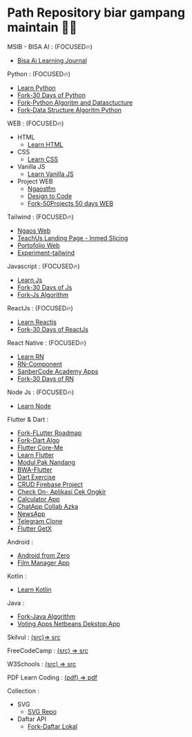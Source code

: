 # Path Repository biar gampang maintain 👨‍💻

MSIB - BISA AI : (FOCUSED🔥)<br>
  - [Bisa Ai Learning Journal](https://github.com/ariefhk/Bisa-Ai-Learning-Journal)
  
Python : (FOCUSED🔥)<br>
  - [Learn Python](https://github.com/ariefhk/Learn-Python)
  - [Fork-30 Days of Python](https://github.com/ariefhk/30-Days-Of-Python)
  - [Fork-Python Algoritm and Datasctucture](https://github.com/ariefhk/Python-Algoritm-and-Datasctructure)
  - [Fork-Data Structure Algoritm Python](https://github.com/ariefhk/data-structures-algorithms-python)
  
WEB : (FOCUSED🔥)<br>
  - HTML
    - [Learn HTML](https://github.com/ariefhk/Learn-WEB)
  - CSS
    - [Learn CSS]()
  - Vanilla JS
    - [Learn Vanilla JS](https://github.com/ariefhk/Learn-JavaScript)
  - Project WEB
    - [Ngaostfm](https://github.com/ariefhk/ngaostfm-web)
    - [Design to Code](https://github.com/ariefhk/design-to-code)
    - [Fork-50Projects 50 days WEB](https://github.com/ariefhk/50projects50daysWEB)

Tailwind : (FOCUSED🔥)<br>
  - [Ngaos Web](https://github.com/ariefhk/tailwind-ngaos)
  - [TeachUs Landing Page - Inmed Slicing](https://github.com/ariefhk/teachUs-landing-page)
  - [Portofolio Web](https://github.com/ariefhk/portfolio-tailwindcss)
  - [Experiment-tailwind](https://github.com/ariefhk/tailwindcss-experiment)
  
Javascript : (FOCUSED🔥)<br>
  - [Learn Js](https://github.com/ariefhk/Javascript)
  - [Fork-30 Days of Js](https://github.com/ariefhk/30-Days-Of-JavaScript)
  - [Fork-Js Algorithm](https://github.com/ariefhk/javascript-algorithms)

ReactJs : (FOCUSED🔥)<br>
  - [Learn Reactjs](https://github.com/ariefhk/Learn-ReactJs)
  - [Fork-30 Days of ReactJs](https://github.com/ariefhk/30-Days-Of-ReactJs)

React Native : (FOCUSED🔥)<br>
  - [Learn RN](https://github.com/ariefhk/Learn-RN)
  - [RN-Component](https://github.com/ariefhk/RN-Component)
  - [SanberCode Academy Apps](https://github.com/ariefhk/sanber-code-academy)
  - [Fork-30 Days of RN](https://github.com/ariefhk/30-days-of-react-native)
  
Node Js : (FOCUSED🔥)<br>
  - [Learn Node](https://github.com/ariefhk/Learn-node)
  
Flutter & Dart : <br>
  - [Fork-FLutter Roadmap](https://github.com/ariefhk/Flutter-Roadmap)
  - [Fork-Dart Algo](https://github.com/ariefhk/DartAlgo)
  - [Flutter Core-Me](https://github.com/ariefhk/Flutter-Core-me)
  - [Learn Flutter](https://github.com/ariefhk/Learn-Flutter)
  - [Modul Pak Nandang](https://github.com/ariefhk/modul-Pak-Nandang)
  - [BWA-Flutter](https://github.com/ariefhk/bwa-flutter)
  - [Dart Exercise](https://github.com/ariefhk/Dart-Exercise)
  - [CRUD Firebase Project](https://github.com/ariefhk/Crud-Firebase)
  - [Check On- Aplikasi Cek Ongkir](https://github.com/ariefhk/CheckOn-Aplikasi_Cek_Ongkir)
  - [Calculator App](https://github.com/ariefhk/Calculator-App)
  - [ChatApp Collab Azka](https://github.com/ariefhk/ChatApp-Collab-Azka)
  - [NewsApp](https://github.com/ariefhk/NewsApp)
  - [Telegram Clone](https://github.com/ariefhk/telegram_clone)
  - [Flutter GetX](https://github.com/ariefhk/Flutter-GetX-me)
  
Android : <br>
  - [Android from Zero](https://github.com/ariefhk/Learning-Android-From-Zero)
  - [Film Manager App](https://github.com/ariefhk/FilmManagerApp-CRUD)
  
Kotlin : <br>
  - [Learn Kotlin](https://github.com/ariefhk/data-structures-and-algorithms-kotlin)
  
Java : <br>
  - [Fork-Java Algorithm](https://github.com/ariefhk/java-algorithms-implementation)
  - [Voting Apps Netbeans Dekstop App](https://github.com/ariefhk/aplikasi-voting-VotingApps-)

Skilvul : [(src)=> src](https://github.com/ariefhk/Skilvul-learning-journal)
  
FreeCodeCamp : [(src) => src](https://github.com/ariefhk/FreeCodeCamp)

W3Schools : [(src) => src](https://github.com/ariefhk/W3School-Learn)

PDF Learn Coding : [(pdf) => pdf](https://github.com/ariefhk/PDF-Learn-About-Coding)

Collection : <br>
  - SVG 
    - [SVG Repo](https://github.com/ariefhk/svg-resource)
  - Daftar API
    - [Fork-Daftar Lokal](https://github.com/ariefhk/DAFTAR-API-LOKAL-INDONESIA)


